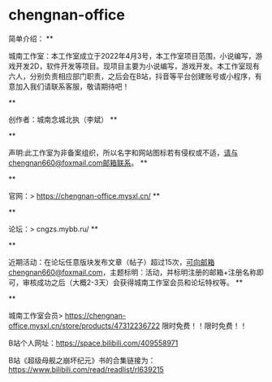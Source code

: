 # chengnan-office

简单介绍：
**

城南工作室：本工作室成立于2022年4月3号，本工作室项目范围，小说编写，游戏开发2D，软件开发等项目。现项目主要为小说编写，游戏开发。本工作室现有六人，分别负责相应部门职责，之后会在B站，抖音等平台创建账号或小程序，有意加入我们请联系客服，敬请期待吧！

**

创作者：城南念城北执（李斌）
**

**

声明:此工作室为非备案组织，所以名字和网站图标若有侵权或不适，请与chengnan660@foxmail.com邮箱联系。
**

**

官网：> https://chengnan-office.mysxl.cn/
**

**

论坛：> cngzs.mybb.ru/
**

**

近期活动：在论坛任意版块发布文章（帖子）超过15次，可向邮箱chengnan660@foxmail.com，主题标明：活动，并标明注册的邮箱+注册名称即可，审核成功之后（大概2-3天）会获得城南工作室会员和论坛特权等。
**

**

城南工作室会员> https://chengnan-office.mysxl.cn/store/products/47312236722 限时免费！！限时免费！！

B站个人网址：https://space.bilibili.com/409558971


B站《超级母舰之崩坏纪元》书的合集链接为：https://www.bilibili.com/read/readlist/rl639215
